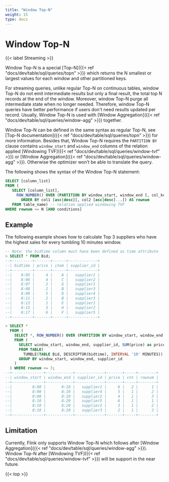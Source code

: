 ```yaml
---
title: "Window Top-N"
weight: 15
type: docs
---
```

<!--
Licensed to the Apache Software Foundation (ASF) under one
or more contributor license agreements.  See the NOTICE file
distributed with this work for additional information
regarding copyright ownership.  The ASF licenses this file
to you under the Apache License, Version 2.0 (the
"License"); you may not use this file except in compliance
with the License.  You may obtain a copy of the License at

  http://www.apache.org/licenses/LICENSE-2.0

Unless required by applicable law or agreed to in writing,
software distributed under the License is distributed on an
"AS IS" BASIS, WITHOUT WARRANTIES OR CONDITIONS OF ANY
KIND, either express or implied.  See the License for the
specific language governing permissions and limitations
under the License.
-->

# Window Top-N
{{< label Streaming >}}

Window Top-N is a special [Top-N]({{< ref "docs/dev/table/sql/queries/topn" >}}) which returns the N smallest or largest values for each window and other partitioned keys.

For streaming queries, unlike regular Top-N on continuous tables, window Top-N do not emit intermediate results but only a final result, the total top N records at the end of the window. Moreover, window Top-N purge all intermediate state when no longer needed.
Therefore, window Top-N queries have better performance if users don't need results updated per record. Usually, Window Top-N is used with [Window Aggregation]({{< ref "docs/dev/table/sql/queries/window-agg" >}}) together.

Window Top-N can be defined in the same syntax as regular Top-N, see [Top-N documentation]({{< ref "docs/dev/table/sql/queries/topn" >}}) for more information.
Besides that, Window Top-N requires the `PARTITION BY` clause contains `window_start` and `window_end` columns of the relation applied [Windowing TVF]({{< ref "docs/dev/table/sql/queries/window-tvf" >}}) or [Window Aggregation]({{< ref "docs/dev/table/sql/queries/window-agg" >}}).
Otherwise the optimizer won’t be able to translate the query.


The following shows the syntax of the Window Top-N statement:

```sql
SELECT [column_list]
FROM (
   SELECT [column_list],
     ROW_NUMBER() OVER (PARTITION BY window_start, window_end [, col_key1...]
       ORDER BY col1 [asc|desc][, col2 [asc|desc]...]) AS rownum
   FROM table_name) -- relation applied windowing TVF
WHERE rownum <= N [AND conditions]
```

## Example

The following example shows how to calculate Top 3 suppliers who have the highest sales for every tumbling 10 minutes window.

```sql
-- Note: the bidtime column must have been defined as time attribute
> SELECT * FROM Bid;
--+---------+-------+------+-------------+
--| bidtime | price | item | supplier_id |
--+---------+-------+------+-------------+
--|    8:05 |     4 |    A |   supplier1 |
--|    8:06 |     4 |    C |   supplier2 |
--|    8:07 |     2 |    G |   supplier1 |
--|    8:08 |     2 |    B |   supplier3 |
--|    8:09 |     5 |    D |   supplier4 |
--|    8:11 |     2 |    B |   supplier3 |
--|    8:13 |     1 |    E |   supplier1 |
--|    8:15 |     3 |    H |   supplier2 |
--|    8:17 |     6 |    F |   supplier5 |
--+---------+-------+------+-------------+

> SELECT *
  FROM (
    SELECT *, ROW_NUMBER() OVER (PARTITION BY window_start, window_end ORDER BY price DESC) as rownum
    FROM (
      SELECT window_start, window_end, supplier_id, SUM(price) as price, COUNT(*) as cnt
      FROM TABLE(
        TUMBLE(TABLE Bid, DESCRIPTOR(bidtime), INTERVAL '10' MINUTES))
      GROUP BY window_start, window_end, supplier_id
    )
  ) WHERE rownum <= 3;
--+--------------+------------+-------------+-------+-----+--------+
--| window_start | window_end | supplier_id | price | cnt | rownum |
--+--------------+------------+-------------+-------+-----+--------+
--|         8:00 |       8:10 |   supplier1 |     6 |   2 |      1 |
--|         8:00 |       8:10 |   supplier4 |     5 |   1 |      2 |
--|         8:00 |       8:10 |   supplier2 |     4 |   1 |      3 |
--|         8:10 |       8:20 |   supplier5 |     6 |   1 |      1 |
--|         8:10 |       8:20 |   supplier2 |     3 |   1 |      2 |
--|         8:10 |       8:20 |   supplier3 |     2 |   1 |      3 |
--+--------------+------------+-------------+-------+-----+--------+
```

## Limitation

Currently, Flink only supports Window Top-N which follows after [Window Aggregation]({{< ref "docs/dev/table/sql/queries/window-agg" >}}). Window Top-N after [Windowing TVF]({{< ref "docs/dev/table/sql/queries/window-tvf" >}}) will be support in the near future.


{{< top >}}
